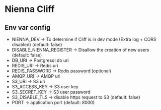 # Nienna Cliff

## Env var config

* NIENNA_DEV -> To determine if Cliff is in dev mode (Extra log + CORS disabled) (default: false)
* DISABLE_NIENNA_REGISTER -> Disallow the creation of new users (default: false)
* DB_URI -> Postgresql db uri
* REDIS_URI -> Redis uri
* REDIS_PASSWORD -> Redis password (optional)
* AMQP_URI -> AMQP uri
* S3_URI -> S3 uri
* S3_ACCESS_KEY -> S3 user key
* S3_SECRET_KEY -> S3 user password
* S3_DISABLE_TLS -> disable https request to S3 (default: false)
* PORT -> application port (default: 8000)